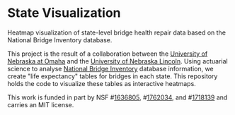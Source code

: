 # State Visualization
Heatmap visualization of state-level bridge health repair data based on the National Bridge Inventory database. 

This project is the result of a collaboration between the [University of Nebraska at Omaha](https://unomaha.edu) and the [University of Nebraska Lincoln](https://unl.edu). Using actuarial science to analyse [National Bridge Inventory](https://www.fhwa.dot.gov/bridge/nbi.cfm) database information, we create "life expectancy" tables for bridges in each state. This repository holds the code to visualize these tables as interactive heatmaps.

This work is funded in part by NSF #[1636805](https://www.nsf.gov/awardsearch/showAward?AWD_ID=1636805&HistoricalAwards=false), #[1762034](https://nsf.gov/awardsearch/showAward?AWD_ID=1762034), and #[1718139](https://www.nsf.gov/awardsearch/showAward?AWD_ID=1718139) and carries an MIT license.
